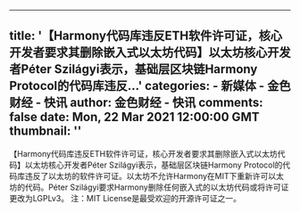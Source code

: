 
---
title: '【Harmony代码库违反ETH软件许可证，核心开发者要求其删除嵌入式以太坊代码】以太坊核心开发者Péter Szilágyi表示，基础层区块链Harmony Protocol的代码库违反...'
categories: 
    - 新媒体
    - 金色财经 - 快讯
author: 金色财经 - 快讯
comments: false
date: Mon, 22 Mar 2021 12:00:00 GMT
thumbnail: ''
---

<div>   
【Harmony代码库违反ETH软件许可证，核心开发者要求其删除嵌入式以太坊代码】以太坊核心开发者Péter Szilágyi表示，基础层区块链Harmony Protocol的代码库违反了以太坊的软件许可证。以太坊不允许Harmony在MIT下重新许可以太坊的代码。Péter Szilágyi要求Harmony删除任何嵌入式的以太坊代码或将许可证更改为LGPLv3。 
注：MIT License是最受欢迎的开源许可证之一。  
</div>
            